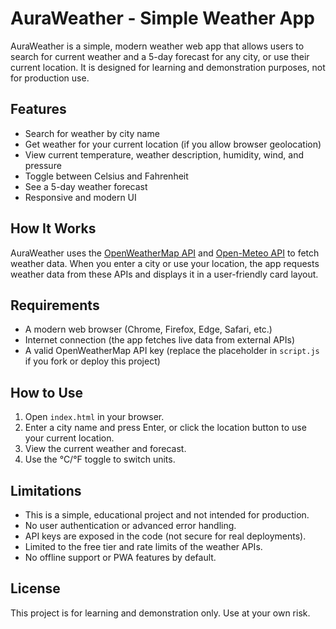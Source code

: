 # AuraWeather - Simple Weather App

AuraWeather is a simple, modern weather web app that allows users to search for current weather and a 5-day forecast for any city, or use their current location. It is designed for learning and demonstration purposes, not for production use.

## Features
- Search for weather by city name
- Get weather for your current location (if you allow browser geolocation)
- View current temperature, weather description, humidity, wind, and pressure
- Toggle between Celsius and Fahrenheit
- See a 5-day weather forecast
- Responsive and modern UI

## How It Works
AuraWeather uses the [OpenWeatherMap API](https://openweathermap.org/api) and [Open-Meteo API](https://open-meteo.com/) to fetch weather data. When you enter a city or use your location, the app requests weather data from these APIs and displays it in a user-friendly card layout.

## Requirements
- A modern web browser (Chrome, Firefox, Edge, Safari, etc.)
- Internet connection (the app fetches live data from external APIs)
- A valid OpenWeatherMap API key (replace the placeholder in `script.js` if you fork or deploy this project)

## How to Use
1. Open `index.html` in your browser.
2. Enter a city name and press Enter, or click the location button to use your current location.
3. View the current weather and forecast.
4. Use the °C/°F toggle to switch units.

## Limitations
- This is a simple, educational project and not intended for production.
- No user authentication or advanced error handling.
- API keys are exposed in the code (not secure for real deployments).
- Limited to the free tier and rate limits of the weather APIs.
- No offline support or PWA features by default.

## License
This project is for learning and demonstration only. Use at your own risk.